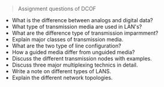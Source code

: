 > Assignment questions of DCOF

- What is the difference between analogs and digital data?
- What type of transmission media are used in LAN's?
- What are the difference type of transmission imparmment?
- Explain major classes of transmission media.
- What are the two type of line configuration?
- How a guided media differ from unguided media?
- Discuss the different transmission nodes with examples.
- Discuss three major multiplexing technics in detail.
- Write a note on different types of LANS.
- Explain the different network topologies.
